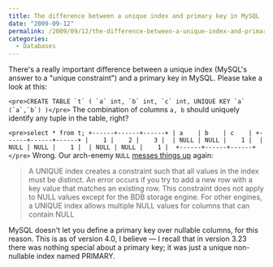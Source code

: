 ```yaml
---
title: The difference between a unique index and primary key in MySQL
date: "2009-09-12"
permalink: /2009/09/12/the-difference-between-a-unique-index-and-primary-key-in-mysql/
categories:
  - Databases
---
```

There's a really important difference between a unique index (MySQL's answer to a "unique constraint") and a primary key in MySQL. Please take a look at this:

``<pre>CREATE TABLE `t` (
  `a` int,
  `b` int,
  `c` int,
  UNIQUE KEY `a` (`a`,`b`)
)</pre>`` 
The combination of columns `a, b` should uniquely identify any tuple in the table, right?

`<pre>select * from t;
+------+------+------+
| a    | b    | c    |
+------+------+------+
|    1 |    2 |    3 | 
| NULL | NULL |    1 | 
| NULL | NULL |    1 | 
| NULL | NULL |    1 | 
+------+------+------+
</pre>` 
Wrong. Our arch-enemy `NULL` [messes things up][1] again:

<blockquote cite="http://dev.mysql.com/doc/en/create-index.html">
  <p>
    A UNIQUE index creates a constraint such that all values in the index must be distinct. An error occurs if you try to add a new row with a key value that matches an existing row. This constraint does not apply to NULL values except for the BDB storage engine. For other engines, a UNIQUE index allows multiple NULL values for columns that can contain NULL
  </p>
</blockquote>

MySQL doesn't let you define a primary key over nullable columns, for this reason. This is as of version 4.0, I believe &#8212; I recall that in version 3.23 there was nothing special about a primary key; it was just a unique non-nullable index named PRIMARY.

 [1]: http://dev.mysql.com/doc/en/create-index.html

